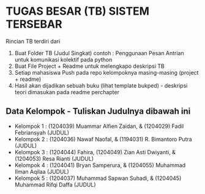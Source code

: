 # TUGAS BESAR (TB) SISTEM TERSEBAR

Rincian TB terdiri dari

1. Buat Folder TB (Judul Singkat) contoh : Penggunaan Pesan Antrian untuk komunikasi kolektif pada python
2. Buat File Project + Readme untuk melengkapo deskripsi TB
3. Setiap mahasiswa Push pada repo kelompoknya masing-masing (project + readme)
4. Hasil akan dijadikan sebuah buku (lihat template bukped) - deskripsi teori dimasukan pada readme perchapter

## Data Kelompok - Tuliskan Judulnya dibawah ini

- Kelompok 1 : (1204039) Muammar Alfien Zaidan, & (1204029) Fadil Febriansyah (JUDUL)
- Kelompok 2 : (1204036) Nawaf Naofal, & (1194031) R. Bimantoro Putra (JUDUL)
- Kelompok 3 : (1204044) Fahira, (1204049) Zian Asti Dwiyanti, & (1204053) Resa Rianti (JUDUL)
- Kelompok 4 : (1204041) Bryan Samperura, & (1204055) Muhammad Ilman Aqilaa (JUDUL)
- Kelompok 5 : (1204037) Muhammad Sapwan Suhadi, & (1204045) Muhammad Rifqi Daffa (JUDUL)
